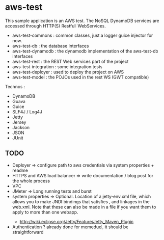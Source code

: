 aws-test
========

This sample application is an AWS test. The NoSQL DynamoDB services are accessed through HTTP(S) Restfull WebServices.

- aws-test-commons : common classes, just a logger guice injector for now.
- aws-test-db : the database interfaces
- aws-test-dynamodb : the dynamodb implementation of the aws-test-db interfaces
- aws-test-rest : the REST Web services part of the project
- aws-test-integration : some integration tests
- aws-test-deployer : used to deploy the project on AWS
- aws-test-model : the POJOs used in the rest WS (GWT compatible)

Technos :
- DynamoDB
- Guava
- Guice
- SLF4J / Log4J
- Jetty
- Jersey
- Jackson
- JSON
- JUnit


TODO
----

- Deployer => configure path to aws credentials via system properties + readme
- HTTPS and AWS load balancer => write documentation / blog post for the whole process
- VPC
- JMeter => Long running tests and burst
- system properties => <jettyEnvXml> Optional. Location of a jetty-env.xml file, which allows you to make JNDI bindings that satisfies <env-entry>, <resource-env-ref> and <resource-ref> linkages in the web.xml. Note that these can also be made in a <jettyXml> file if you want them to apply to more than one webapp.
    - http://wiki.eclipse.org/Jetty/Feature/Jetty_Maven_Plugin
- Authentication ? already done for memeduel, it should be straightforward
